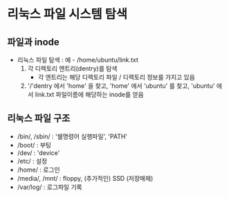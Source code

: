 # 리눅스 파일 시스템 탐색
## 파일과 inode
- 리눅스 파일 탐색 : 예 - /home/ubuntu/link.txt
    1. 각 디렉토리 엔트리(dentry)를 탐색
        - 각 엔트리는 해당 디렉토리 파일 / 디렉토리 정보를 가지고 있음
    2. '/'dentry 에서 'home' 을 찾고, 'home' 에서 'ubuntu' 를 찾고, 'ubuntu' 에서 link.txt 파일이름에 해당하는 inode를 얻음

## 리눅스 파일 구조
- /bin/, /sbin/ : '쉘명령어 실행파일', 'PATH'
- /boot/ : 부팅
- /dev/ : 'device'
- /etc/ : 설정
- /home/ : 로그인
- /media/, /mnt/ : floppy, (추가적인) SSD (저장매체)
- /var/log/ : 로그파일 기록
